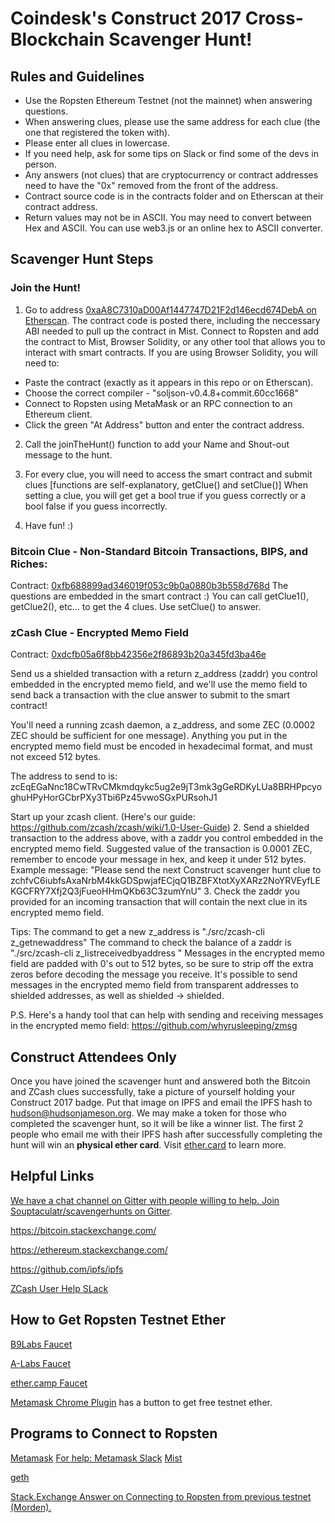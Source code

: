 # Coindesk's Construct 2017 Cross-Blockchain Scavenger Hunt!

## Rules and Guidelines
 - Use the Ropsten Ethereum Testnet (not the mainnet) when answering questions.
 - When answering clues, please use the same address for each clue (the one that registered the token with).
 - Please enter all clues in lowercase.
 - If you need help, ask for some tips on Slack or find some of the devs in person.
 - Any answers (not clues) that are cryptocurrency or contract addresses need to have the "0x" removed from the front of the address.
 - Contract source code is in the contracts folder and on Etherscan at their contract address.
 - Return values may not be in ASCII. You may need to convert between Hex and ASCII. You can use web3.js or an online hex to ASCII converter.

## Scavenger Hunt Steps

### Join the Hunt!
  1. Go to address [0xaA8C7310aD00Af1447747D21F2d146ecd674DebA on Etherscan](https://testnet.etherscan.io/address/0xaa8c7310ad00af1447747d21f2d146ecd674deba). The contract code is posted there, including the neccessary ABI needed to pull up the contract in Mist. Connect to Ropsten and add the contract to Mist, Browser Solidity, or any other tool that allows you to interact with smart contracts.
  If you are using Browser Solidity, you will need to:
  - Paste the contract (exactly as it appears in this repo or on Etherscan).
  - Choose the correct compiler - "soljson-v0.4.8+commit.60cc1668"
  - Connect to Ropsten using MetaMask or an RPC connection to an Ethereum client.
  - Click the green "At Address" button and enter the contract address.
  
  2. Call the joinTheHunt() function to add your Name and Shout-out message to the hunt.
  
  3. For every clue, you will need to access the smart contract and submit clues [functions are self-explanatory, getClue() and setClue()] When setting a clue, you will get get a bool true if you guess correctly or a bool false if you guess incorrectly.
  
  4. Have fun! :)

### Bitcoin Clue - Non-Standard Bitcoin Transactions, BIPS, and Riches:
Contract: [0xfb688899ad346019f053c9b0a0880b3b558d768d](https://testnet.etherscan.io/address/0xfb688899ad346019f053c9b0a0880b3b558d768d)
The questions are embedded in the smart contract :)
You can call getClue1(), getClue2(), etc... to get the 4 clues. Use setClue() to answer.

### zCash Clue - Encrypted Memo Field
Contract: [0xdcfb05a6f8bb42356e2f86893b20a345fd3ba46e](https://testnet.etherscan.io/address/0xdcfb05a6f8bb42356e2f86893b20a345fd3ba46e)

Send us a shielded transaction with a return z_address (zaddr) you control embedded in the encrypted memo field, and we'll use the memo field to send back a transaction with the clue answer to submit to the smart contract!

You'll need a running zcash daemon, a z_address, and some ZEC (0.0002 ZEC should be sufficient for one message). Anything you put in the encrypted memo field must be encoded in hexadecimal format, and must not exceed 512 bytes.

The address to send to is: zcEqEGaNnc18CwTRvCMkmdqykc5ug2e9jT3mk3gGeRDKyLUa8BRHPpcyoghuHPyHorGCbrPXy3Tbi6Pz45vwoSGxPURsohJ1

Start up your zcash client. (Here's our guide: https://github.com/zcash/zcash/wiki/1.0-User-Guide)
2. Send a shielded transaction to the address above, with a zaddr you control embedded in the encrypted memo field. Suggested value of the transaction is 0.0001 ZEC, remember to encode your message in hex, and keep it under 512 bytes. 
	Example message: "Please send the next Construct scavenger hunt clue to zchfvC6iubfsAxaNrbM4kkGDSpwjafECjqQ1BZBFXtotXyXARz2NoYRVEyfLEKGCFRY7Xfj2Q3jFueoHHmQKb63C3zumYnU"
3. Check the zaddr you provided for an incoming transaction that will contain the next clue in its encrypted memo field. 

Tips: 
The command to get a new z_address is "./src/zcash-cli z_getnewaddress"
The command to check the balance of a zaddr is "./src/zcash-cli z_listreceivedbyaddress <your zaddr>"
Messages in the encrypted memo field are padded with 0's out to 512 bytes, so be sure to strip off the extra zeros before decoding the message you receive.
It's possible to send messages in the encrypted memo field from transparent addresses to shielded addresses, as well as shielded -> shielded. 

P.S. Here's a handy tool that can help with sending and receiving messages in the encrypted memo field: https://github.com/whyrusleeping/zmsg

## Construct Attendees Only
Once you have joined the scavenger hunt and answered both the Bitcoin and ZCash clues successfully, take a picture of yourself holding your Construct 2017 badge. Put that image on IPFS and email the IPFS hash to hudson@hudsonjameson.org. We may make a token for those who completed the scavenger hunt, so it will be like a winner list.
The first 2 people who email me with their IPFS hash after successfully completing the hunt will win an **physical ether card**. Visit [ether.card](ether.card) to learn more.

## Helpful Links

[We have a chat channel on Gitter with people willing to help. Join Souptaculatr/scavengerhunts on Gitter](https://gitter.im/Souptacular/scavengerhunts). 

https://bitcoin.stackexchange.com/

https://ethereum.stackexchange.com/

https://github.com/ipfs/ipfs

[ZCash User Help SLack](https://chat.zcashcommunity.com/channel/user-support)

## How to Get Ropsten Testnet Ether
[B9Labs Faucet](http://ipfs.b9lab.com:8080/ipfs/QmTHdYEYiJPmbkcth3mQvEQQgEamFypLhc9zapsBatQW7Y/throttled_faucet.html)

[A-Labs Faucet](http://faucet.ropsten.be:3001/)

[ether.camp Faucet](https://ropsten.ether.camp/)

[Metamask Chrome Plugin](https://metamask.io/) has a button to get free testnet ether.

## Programs to Connect to Ropsten
[Metamask](https://metamask.io/)
[For help: Metamask Slack](http://slack.metamask.io/)
[Mist](https://github.com/ethereum/mist/releases)

[geth](https://geth.ethereum.org/)

[Stack.Exchange Answer on Connecting to Ropsten from previous testnet (Morden).](https://ethereum.stackexchange.com/questions/10261/how-to-switch-from-morden-to-ropsten)
